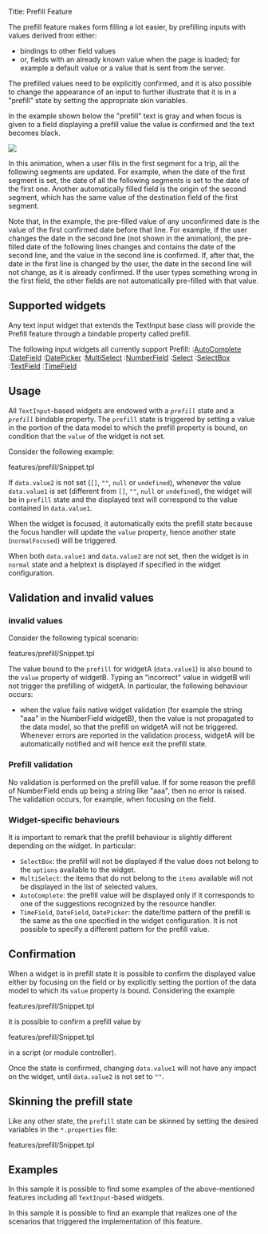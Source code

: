 Title: Prefill Feature


The prefill feature makes form filling a lot easier, by prefilling inputs with values derived from either:
* bindings to other field values
* or, fields with an already known value when the page is loaded; for example a default value or a value that is sent from the server.

The prefilled values need to be explicitly confirmed, and it is also possible to change the appearance of an input to further illustrate that it is in a "prefill" state by setting the appropriate skin variables.


In the example shown below the "prefill" text is gray and when focus is given to a field displaying a prefill value the value is confirmed and the text becomes black.


<img src="images/ LAY008v2i0.gif" />

In this animation, when a user fills in the first segment for a trip, all the following segments are updated. 
For example, when the date of the first segment is set, the date of all the following segments is set to the date of the first one.
Another automatically filled field is the origin of the second segment, which has the same value of the destination field of the first segment.

Note that, in the example, the pre-filled value of any unconfirmed date is the value of the first confirmed date before that line.  For example, if the user changes the date in the second line (not shown in the animation), the pre-filled date of the following lines changes and contains the date of the second line, and the value in the second line is confirmed. If, after that, the date in the first line is changed by the user, the date in the second line will not change, as it is already confirmed.  If the user types something wrong in the first field, the other fields are not automatically pre-filled with that value.

## Supported widgets

Any text input widget that extends the TextInput base class will provide the Prefill feature through a bindable property called prefill.

The following input widgets all currently support Prefill: 
:[AutoComplete](AutoComplete)
:[DateField](DateField)
:[DatePicker](DatePicker)
:[MultiSelect](MultiSelect)
:[NumberField](NumberField)
:[Select](Select)
:[SelectBox](SelectBox)
:[TextField](TextField)
:[TimeField](TimeField)

## Usage

All <code>TextInput</code>-based widgets are endowed with a *<code>prefill</code>* state and a *<code>prefill</code>* bindable property. The <code>prefill</code> state is triggered by setting a value in the portion of the data model to which the prefill property is bound, on condition that the <code>value</code> of the widget is not set.

Consider the following example:

<srcinclude tag="textfield" lang="AT" outdent="true">features/prefill/Snippet.tpl</srcinclude>

If <code>data.value2</code> is not set (<code>[]</code>, <code>""</code>, <code>null</code> or <code>undefined</code>), whenever the value <code>data.value1</code> is set (different from <code>[]</code>, <code>""</code>, <code>null</code> or <code>undefined</code>), the widget will be in <code>prefill</code> state and the displayed text will correspond to the value contained in <code>data.value1</code>.

When the widget is focused, it automatically exits the prefill state because the focus handler will update the <code>value</code> property, hence another state (<code>normalFocused</code>) will be triggered.

When both <code>data.value1</code> and <code>data.value2</code> are not set, then the widget is in <code>normal</code> state and a helptext is displayed if specified in the widget configuration.


## Validation and invalid values
### invalid values
Consider the following typical scenario:

<srcinclude tag="numberfield" lang="AT" outdent="true">features/prefill/Snippet.tpl</srcinclude>

The value bound to the <code>prefill</code> for widgetA (<code>data.value1</code>) is also bound to the <code>value</code> property of widgetB. Typing an "incorrect" value in widgetB will not trigger the prefilling of widgetA. In particular, the following behaviour occurs:
* when the value fails native widget validation (for example the string "aaa" in the NumberField widgetB), then the value is not propagated to the data model, so that the prefill on widgetA will not be triggered. Whenever errors are reported in the validation process, widgetA will be automatically notified and will hence exit the prefill state.

### Prefill validation
No validation is performed on the prefill value. If for some reason the prefill of NumberField ends up being a string like "aaa", then no error is raised. The validation occurs, for example, when focusing on the field.

### Widget-specific behaviours
It is important to remark that the prefill behaviour is slightly different depending on the widget. In particular:
* <code>SelectBox</code>: the prefill will not be displayed if the value does not belong to the <code>options</code> available to the widget.
* <code>MultiSelect</code>: the items that do not belong to the <code>items</code> available will not be displayed in the list of selected values.
* <code>AutoComplete</code>: the prefill value will be displayed only if it corresponds to one of the suggestions recognized by the resource handler.
* <code>TimeField</code>, <code>DateField</code>, <code>DatePicker</code>: the date/time pattern of the prefill is the same as the one specified in the widget configuration. It is not possible to specify a different pattern for the prefill value.


## Confirmation
When a widget is in prefill state it is possible to confirm the displayed value either by focusing on the field or by explicitly setting the portion of the data model to which its <code>value</code> property is bound. Considering the example

<srcinclude tag="textfield" lang="AT" outdent="true">features/prefill/Snippet.tpl</srcinclude>

it is possible to confirm a prefill value by

<srcinclude tag="json" lang="AT" outdent="true">features/prefill/Snippet.tpl</srcinclude>

in a script (or module controller).

Once the state is confirmed, changing <code>data.value1</code> will not have any impact on the widget, until <code>data.value2</code> is not set to <code>""</code>.

## Skinning the prefill state
Like any other state, the <code>prefill</code> state can be skinned by setting the desired variables in the <code>*.properties</code> file:

<srcinclude tag="skinningproperties" lang="AT" outdent="true">features/prefill/Snippet.tpl</srcinclude>

## Examples
In this sample it is possible to find some examples of the above-mentioned features including all <code>TextInput</code>-based widgets.

<sample sample="features/prefill/basic" />

In this sample it is possible to find an example that realizes one of the scenarios that triggered the implementation of this feature.

<sample sample="features/prefill/usecase" />